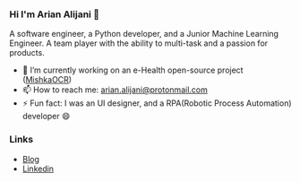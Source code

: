 ### Hi I'm Arian Alijani 👋
A software engineer, a Python developer, and a Junior Machine Learning Engineer. A team player with the ability to multi-task and a passion for products.


- 🔭 I’m currently working on an e-Health open-source project ([MishkaOCR](https://github.com/mishka-group/mishka-ocr))
- 📫 How to reach me: arian.alijani@protonmail.com
- ⚡ Fun fact: I was an UI designer, and a RPA(Robotic Process Automation) developer 😄

### Links

* [Blog](https://iarian.ir)
* [Linkedin](https://www.linkedin.com/in/arian-alijani)

